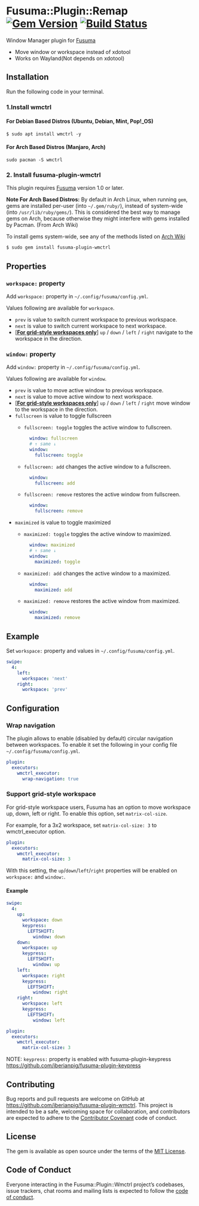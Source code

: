 # Fusuma::Plugin::Remap [![Gem Version](https://badge.fury.io/rb/fusuma-plugin-wmctrl.svg)](https://badge.fury.io/rb/fusuma-plugin-wmctrl) [![Build Status](https://github.com/iberianpig/fusuma-plugin-wmctrl/actions/workflows/main.yml/badge.svg)](https://github.com/iberianpig/fusuma-plugin-wmctrl/actions/workflows/main.yml)


Window Manager plugin for [Fusuma](https://github.com/iberianpig/fusuma)

* Move window or workspace instead of xdotool
* Works on Wayland(Not depends on xdotool)

## Installation

Run the following code in your terminal.

### 1.Install wmctrl

#### For Debian Based Distros (Ubuntu, Debian, Mint, Pop!_OS)

```
$ sudo apt install wmctrl -y
```

#### For Arch Based Distros (Manjaro, Arch)

```
sudo pacman -S wmctrl
```

### 2. Install fusuma-plugin-wmctrl

This plugin requires [Fusuma](https://github.com/iberianpig/fusuma#update) version 1.0 or later.


**Note For Arch Based Distros:** By default in Arch Linux, when running `gem`, gems are installed per-user (into `~/.gem/ruby/`), instead of system-wide (into `/usr/lib/ruby/gems/`). This is considered the best way to manage gems on Arch, because otherwise they might interfere with gems installed by Pacman. (From Arch Wiki)

To install gems system-wide, see any of the methods listed on [Arch Wiki](https://wiki.archlinux.org/index.php/ruby#Installing_gems_system-wide)

```sh
$ sudo gem install fusuma-plugin-wmctrl
```

## Properties

### `workspace:` property
Add `workspace:` property in `~/.config/fusuma/config.yml`.

Values following are available for `workspace`.

  * `prev` is value to switch current workspace to previous workspace.
  * `next` is value to switch current workspace to next workspace.
  * [**[For grid-style workspaces only](#support-grid-style-workspace)**] `up` / `down` / `left` / `right` navigate to the workspace in the direction.

### `window:` property
Add `window:` property in `~/.config/fusuma/config.yml`.

Values following are available for `window`.

  * `prev` is value to move active window to previous workspace.
  * `next` is value to move active window to next workspace.
  * [**[For grid-style workspaces only](#support-grid-style-workspace)**] `up` / `down` / `left` / `right` move window to the workspace in the direction.
  * `fullscreen` is value to toggle fullscreen
    * `fullscreen: toggle` toggles the active window to fullscreen.
      ```yml
        window: fullscreen
        # ↑ same ↓
        window: 
          fullscreen: toggle
      ```

    * `fullscreen: add` changes the active window to a fullscreen.
      ```yml
        window: 
          fullscreen: add
      ``` 

    * `fullscreen: remove` restores the active window from fullscreen.
      ```yml
        window: 
          fullscreen: remove
      ```
  * `maximized` is value to toggle maximized
    * `maximized: toggle` toggles the active window to maximized.
      ```yml
        window: maximized
        # ↑ same ↓
        window: 
          maximized: toggle
      ```

    * `maximized: add` changes the active window to a maximized.
      ```yml
        window: 
          maximized: add
      ``` 

    * `maximized: remove` restores the active window from maximized.
      ```yml
        window: 
          maximized: remove
      ```


## Example

Set `workspace:` property and values in `~/.config/fusuma/config.yml`.

```yaml
swipe:
  4:
    left: 
      workspace: 'next'
    right: 
      workspace: 'prev'
```

## Configuration

### Wrap navigation

The plugin allows to enable (disabled by default) circular navigation between workspaces. To enable it set the following in your config file `~/.config/fusuma/config.yml`.

```yaml
plugin: 
  executors:
    wmctrl_executor:
      wrap-navigation: true
```

### Support grid-style workspace

For grid-style workspace users, Fusuma has an option to move workspace up, down, left or right.
To enable this option, set `matrix-col-size`.

For example, for a 3x2 workspace, set `matrix-col-size: 3` to wmctrl_executor option.
```yaml
plugin:
  executors:
    wmctrl_executor:
      matrix-col-size: 3
```

With this setting, the `up`/`down`/`left`/`right` properties will be enabled on `workspace:` and `window:`.

#### Example

```yaml
swipe:
  4:
    up:
      workspace: down
      keypress:
        LEFTSHIFT:
          window: down
    down:
      workspace: up
      keypress:
        LEFTSHIFT:
          window: up
    left:
      workspace: right
      keypress:
        LEFTSHIFT:
          window: right
    right:
      workspace: left
      keypress:
        LEFTSHIFT:
          window: left

plugin:
  executors:
    wmctrl_executor:
      matrix-col-size: 3
```

NOTE: `keypress:` property is enabled with fusuma-plugin-keypress
https://github.com/iberianpig/fusuma-plugin-keypress


## Contributing

Bug reports and pull requests are welcome on GitHub at https://github.com/iberianpig/fusuma-plugin-wmctrl. This project is intended to be a safe, welcoming space for collaboration, and contributors are expected to adhere to the [Contributor Covenant](http://contributor-covenant.org) code of conduct.

## License

The gem is available as open source under the terms of the [MIT License](https://opensource.org/licenses/MIT).

## Code of Conduct

Everyone interacting in the Fusuma::Plugin::Wmctrl project’s codebases, issue trackers, chat rooms and mailing lists is expected to follow the [code of conduct](https://github.com/iberianpig/fusuma-plugin-wmctrl/blob/master/CODE_OF_CONDUCT.md).

